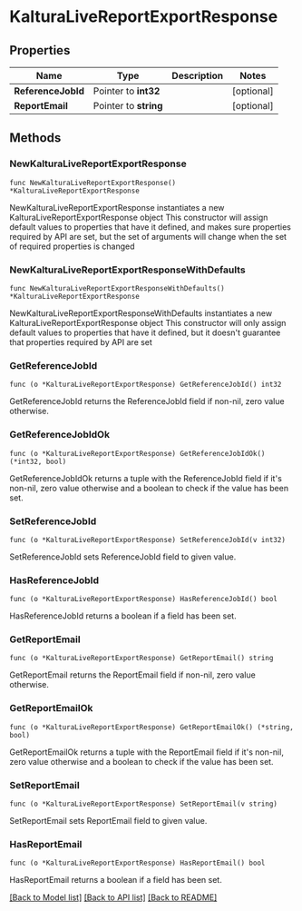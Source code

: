 # KalturaLiveReportExportResponse

## Properties

Name | Type | Description | Notes
------------ | ------------- | ------------- | -------------
**ReferenceJobId** | Pointer to **int32** |  | [optional] 
**ReportEmail** | Pointer to **string** |  | [optional] 

## Methods

### NewKalturaLiveReportExportResponse

`func NewKalturaLiveReportExportResponse() *KalturaLiveReportExportResponse`

NewKalturaLiveReportExportResponse instantiates a new KalturaLiveReportExportResponse object
This constructor will assign default values to properties that have it defined,
and makes sure properties required by API are set, but the set of arguments
will change when the set of required properties is changed

### NewKalturaLiveReportExportResponseWithDefaults

`func NewKalturaLiveReportExportResponseWithDefaults() *KalturaLiveReportExportResponse`

NewKalturaLiveReportExportResponseWithDefaults instantiates a new KalturaLiveReportExportResponse object
This constructor will only assign default values to properties that have it defined,
but it doesn't guarantee that properties required by API are set

### GetReferenceJobId

`func (o *KalturaLiveReportExportResponse) GetReferenceJobId() int32`

GetReferenceJobId returns the ReferenceJobId field if non-nil, zero value otherwise.

### GetReferenceJobIdOk

`func (o *KalturaLiveReportExportResponse) GetReferenceJobIdOk() (*int32, bool)`

GetReferenceJobIdOk returns a tuple with the ReferenceJobId field if it's non-nil, zero value otherwise
and a boolean to check if the value has been set.

### SetReferenceJobId

`func (o *KalturaLiveReportExportResponse) SetReferenceJobId(v int32)`

SetReferenceJobId sets ReferenceJobId field to given value.

### HasReferenceJobId

`func (o *KalturaLiveReportExportResponse) HasReferenceJobId() bool`

HasReferenceJobId returns a boolean if a field has been set.

### GetReportEmail

`func (o *KalturaLiveReportExportResponse) GetReportEmail() string`

GetReportEmail returns the ReportEmail field if non-nil, zero value otherwise.

### GetReportEmailOk

`func (o *KalturaLiveReportExportResponse) GetReportEmailOk() (*string, bool)`

GetReportEmailOk returns a tuple with the ReportEmail field if it's non-nil, zero value otherwise
and a boolean to check if the value has been set.

### SetReportEmail

`func (o *KalturaLiveReportExportResponse) SetReportEmail(v string)`

SetReportEmail sets ReportEmail field to given value.

### HasReportEmail

`func (o *KalturaLiveReportExportResponse) HasReportEmail() bool`

HasReportEmail returns a boolean if a field has been set.


[[Back to Model list]](../README.md#documentation-for-models) [[Back to API list]](../README.md#documentation-for-api-endpoints) [[Back to README]](../README.md)


